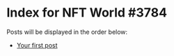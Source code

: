 # Index for NFT World #3784
Posts will be displayed in the order below:

- [Your first post](./001-first.md)

